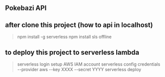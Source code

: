 ## Pokebazi API

## after clone this project (how to api in localhost)

> npm install -g serverless
> npm install
> sls offline

## to deploy this project to serverless lambda

> serverless login
> setup AWS IAM account
> serverless config credentials --provider aws --key XXXX --secret YYYY
> serverless deploy
